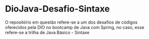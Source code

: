 # DioJava-Desafio-Sintaxe
O repositório em questão refere-se a um dos desafios de códigos oferecidos pela DIO no bootcamp de Java com Spring, no caso, esse refere-se a trilha de Java Básico - Sintaxe
